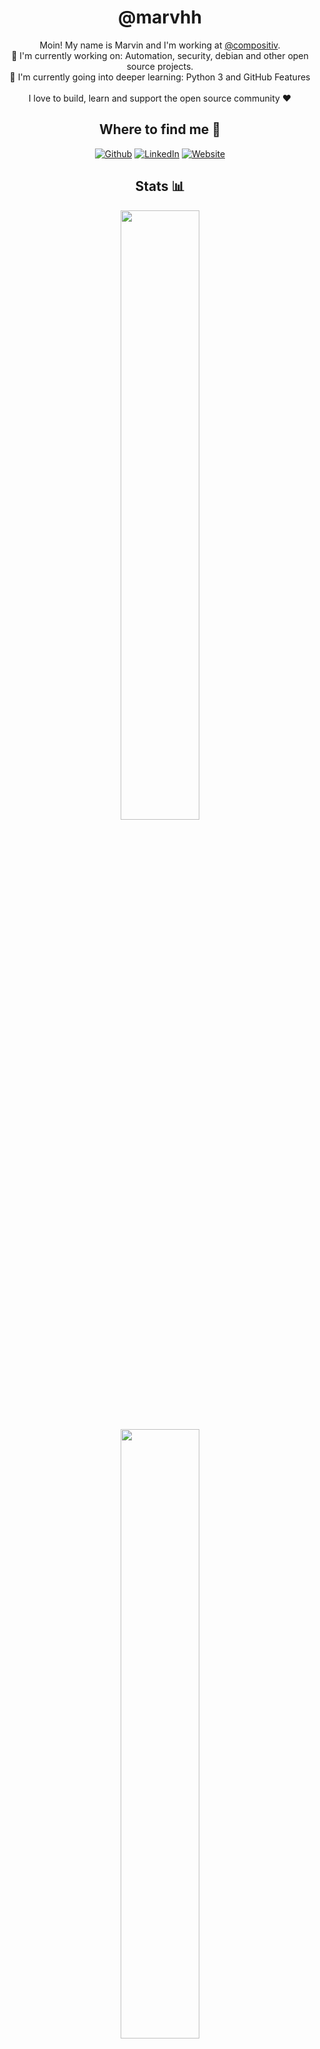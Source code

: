 <h1 align="center">@marvhh</h3>

<p align="center">
  Moin! My name is Marvin and I'm working at <a href="https://www.compositiv.com">@compositiv</a>.
  <br>
  🔭 I'm currently working on: Automation, security, debian and other open source projects.
  <br>
  🌱 I'm currently going into deeper learning: Python 3 and GitHub Features
  <br>
  <br>
  I love to build, learn and support the open source community ❤️
  <br>
</p>

<h2 align="center">Where to find me 📍</h3>
<p align="center">
  <a href="https://github.com/marvhh" target="_blank"><img alt="Github" src="https://img.shields.io/badge/GitHub-%2312100E.svg?&style=for-the-badge&logo=Github&logoColor=white" /></a> 
  <a href="https://www.linkedin.com/in/marvin-stark-437394257/" target="_blank"><img alt="LinkedIn" src="https://img.shields.io/badge/linkedin-%230077B5.svg?&style=for-the-badge&logo=linkedin&logoColor=white" /></a>
  <a href="https://marv.hamburg/" target="_blank"><img alt="Website" src="https://img.shields.io/badge/website-%2312100E.svg?&style=for-the-badge&logo=icloud&logoColor=white" /></a>
</p>

<h2 align="center">Stats 📊</h3>
<p align="center">
  <img width="50%" src="https://github-readme-stats.vercel.app/api?username=marvhh&count_private=true&show_icons=true&theme=tokyonight"/>
  <br>
  <img width="50%" src="https://github-readme-streak-stats.herokuapp.com/?user=marvhh&theme=tokyonight"/>
</p>
